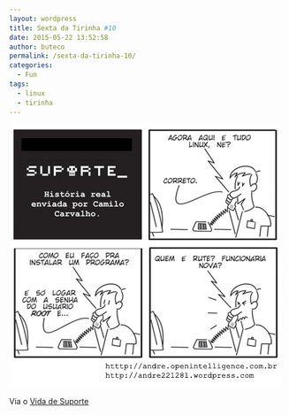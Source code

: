 ```yaml
---
layout: wordpress
title: Sexta da Tirinha #10
date: 2015-05-22 13:52:58
author: buteco
permalink: /sexta-da-tirinha-10/
categories:
  - Fun
tags:
  - linux
  - tirinha
---
```


<a href="/assets/wp-content/uploads/2015/05/Tirinha-Linux.jpg"><img class="alignnone size-full wp-image-2321" src="/assets/wp-content/uploads/2015/05/Tirinha-Linux.jpg" alt="tirinha-linux" width="493" height="475" /></a>

Via o <a href="http://vidadesuporte.com.br" target="_blank">Vida de Suporte</a>